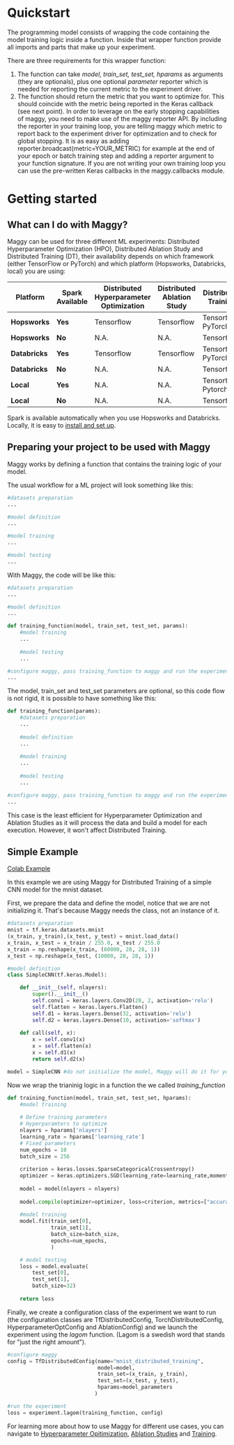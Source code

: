 # Quickstart

The programming model consists of wrapping the code containing the model training logic inside a function. 
Inside that wrapper function provide all imports and parts that make up your experiment.

There are three requirements for this wrapper function:

1. The function can take _model, train_set, test_set, hparams_ as arguments (they are optionals), 
plus one optional _parameter_ reporter which is needed for reporting the current metric to the experiment driver.
2. The function should return the metric that you want to optimize for. 
This should coincide with the metric being reported in the Keras callback (see next point).
In order to leverage on the early stopping capabilities of maggy, 
you need to make use of the maggy reporter API. By including the reporter in your training loop, 
you are telling maggy which metric to report back to the experiment driver for optimization and to check for global stopping. 
It is as easy as adding reporter.broadcast(metric=YOUR_METRIC) for example at the end of your epoch or 
batch training step and adding a reporter argument to your function signature.
If you are not writing your own training loop you can use the pre-written Keras callbacks in the maggy.callbacks module.

# Getting started

## What can I do with Maggy?

Maggy can be used for three different ML experiments: Distributed Hyperparameter Optimization (HPO), 
Distributed Ablation Study and Distributed Training (DT), their availability depends on which framework
(either TensorFlow or PyTorch) and which platform (Hopsworks, Databricks, local) you are using:


| Platform       | Spark<br/>Available | Distributed<br/>Hyperparameter<br/>Optimization | Distributed<br/>Ablation Study | Distributed<br/>Training |
|----------------|---------------------|-------------------------------------------------|--------------------------------|--------------------------|
| **Hopsworks**  | **Yes**             | Tensorflow                                      | Tensorflow                     | Tensorflow, PyTorch      |
| **Hopsworks**  | **No**              | N.A.                                            | N.A.                           | Tensorflow               |
| **Databricks** | **Yes**             | Tensorflow                                      | Tensorflow                     | Tensorflow, PyTorch      |
| **Databricks** | **No**              | N.A.                                            | N.A.                           | Tensorflow               |
| **Local**      | **Yes**             | N.A.                                            | N.A.                           | Tensorflow, Pytorch      |
| **Local**      | **No**              | N.A.                                            | N.A.                           | Tensorflow               |

Spark is available automatically when you use Hopsworks and Databricks. Locally, it is easy to 
[install and set up](https://spark.apache.org/docs/latest/api/python/getting_started/install.html).

## Preparing your project to be used with Maggy

Maggy works by defining a function that contains the training logic of your model. 

The usual workflow for a ML project will look something like this:

```py
#datasets preparation
...

#model definition
...

#model training
...

#model testing
...
```

With Maggy, the code will be like this:

```py
#datasets preparation
...

#model definition
...

def training_function(model, train_set, test_set, params):
    #model training
    ...
    
    #model testing
    ...

#configure maggy, pass training_function to maggy and run the experiment
...
```

The model, train_set and test_set parameters are optional, so this code flow is not rigid, 
it is possible to have something like this:

```py
def training_function(params):
    #datasets preparation
    ...
    
    #model definition
    ...
    
    #model training
    ...
    
    #model testing
    ...

#configure maggy, pass training_function to maggy and run the experiment
...
```

This case is the least efficient for Hyperparameter Optimization and Ablation Studies as it will process the data 
and build a model for each execution. However, it won't affect Distributed Training.


## Simple Example

[Colab Example](https://colab.research.google.com/drive/1ZoLuQbL0Il86hTPQ58ilzEfVF6MWpWRi?usp=sharing)

In this example we are using Maggy for Distributed Training of a simple CNN model for the mnist dataset.

First, we prepare the data and define the model, notice that we are not initializing it.
That's because Maggy needs the class, not an instance of it.
```py
#datasets preparation
mnist = tf.keras.datasets.mnist
(x_train, y_train),(x_test, y_test) = mnist.load_data()
x_train, x_test = x_train / 255.0, x_test / 255.0
x_train = np.reshape(x_train, (60000, 28, 28, 1))
x_test = np.reshape(x_test, (10000, 28, 28, 1))

#model definition
class SimpleCNN(tf.keras.Model):

    def __init__(self, nlayers):
        super().__init__()
        self.conv1 = keras.layers.Conv2D(28, 2, activation='relu')
        self.flatten = keras.layers.Flatten()
        self.d1 = keras.layers.Dense(32, activation='relu')
        self.d2 = keras.layers.Dense(10, activation='softmax')
        
    def call(self, x):
        x = self.conv1(x)
        x = self.flatten(x)
        x = self.d1(x)
        return self.d2(x)

model = SimpleCNN #do not initialize the model, Maggy will do it for you
```

Now we wrap the trianinig logic in a function the we called _training_function_
```py
def training_function(model, train_set, test_set, hparams):
    #model training
    
    # Define training parameters
    # Hyperparamters to optimize
    nlayers = hparams['nlayers']
    learning_rate = hparams['learning_rate']
    # Fixed parameters
    num_epochs = 10
    batch_size = 256
    
    criterion = keras.losses.SparseCategoricalCrossentropy()
    optimizer = keras.optimizers.SGD(learning_rate=learning_rate,momentum=0.9,decay=1e-5)
    
    model = model(nlayers = nlayers)
    
    model.compile(optimizer=optimizer, loss=criterion, metrics=["accuracy"])
    
    #model training
    model.fit(train_set[0],
              train_set[1],
              batch_size=batch_size,
              epochs=num_epochs,
              )

    # model testing    
    loss = model.evaluate(
        test_set[0],
        test_set[1],
        batch_size=32)
    
    return loss
```

Finally, we create a configuration class of the experiment we want to run (the configuration classes are 
TfDistributedConfig, TorchDistributedConfig, HyperparameterOptConfig and AblationConfig) and we launch 
the experiment using the _lagom_ function.
(Lagom is a swedish word that stands for "just the right amount").

```py
#configure maggy
config = TfDistributedConfig(name="mnist_distributed_training", 
                             model=model, 
                             train_set=(x_train, y_train), 
                             test_set=(x_test, y_test),
                             hparams=model_parameters
                            )

#run the experiment
loss = experiment.lagom(training_function, config)
```

For learning more about how to use Maggy for different use cases, you can navigate to 
[Hyperparameter Opitimization](../hpo/intro.md), [Ablation Studies](../ablation/intro.md) and 
[Training](../dist_training/intro.md).